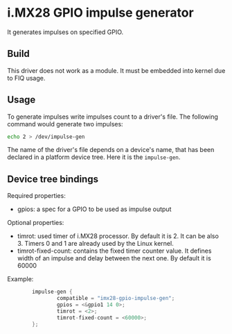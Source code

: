 # i.MX28 GPIO impulse generator

It generates impulses on specified GPIO.

## Build

This driver does not work as a module. It must be embedded into kernel due to FIQ usage. 

## Usage

To generate impulses write impulses count to a driver's file. 
The following command would generate two impulses:
```sh
echo 2 > /dev/impulse-gen
```

The name of the driver's file depends on a device's name, that has been declared in a platform device tree.
Here it is the `impulse-gen`.

## Device tree bindings

Required properties:
* gpios: a spec for a GPIO to be used as impulse output

Optional properties:
* timrot: used timer of i.MX28 processor. By default it is 2. It can be also 3. Timers 0 and 1 are already used by the Linux kernel.
* timrot-fixed-count: contains the fixed timer counter value. It defines width of an impulse and delay between the next one. By default it is 60000

Example:
```c
        impulse-gen {
                compatible = "imx28-gpio-impulse-gen";
                gpios = <&gpio1 14 0>;                
                timrot = <2>;
                timrot-fixed-count = <60000>;
        };
```
